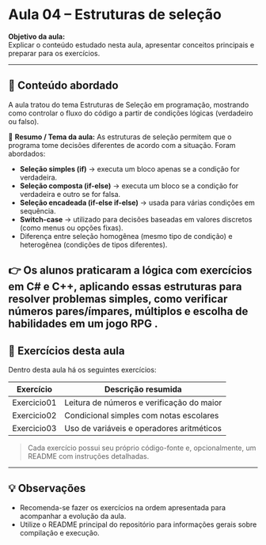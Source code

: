 # Aula 04 – Estruturas de seleção

**Objetivo da aula:**  
Explicar o conteúdo estudado nesta aula, apresentar conceitos principais e preparar para os exercícios.

---

## 📝 Conteúdo abordado

A aula tratou do tema Estruturas de Seleção em programação, mostrando como controlar o fluxo do código a partir de condições lógicas (verdadeiro ou falso).

📌 **Resumo / Tema da aula:**
As estruturas de seleção permitem que o programa tome decisões diferentes de acordo com a situação. Foram abordados:
- **Seleção simples (if)** → executa um bloco apenas se a condição for verdadeira.
- **Seleção composta (if-else)** → executa um bloco se a condição for verdadeira e outro se for falsa.
- **Seleção encadeada (if-else if-else)** → usada para várias condições em sequência.
- **Switch-case** → utilizado para decisões baseadas em valores discretos (como menus ou opções fixas).
- Diferença entre seleção homogênea (mesmo tipo de condição) e heterogênea (condições de tipos diferentes).

👉 Os alunos praticaram a lógica com exercícios em C# e C++, aplicando essas estruturas para resolver problemas simples, como verificar números pares/ímpares, múltiplos e escolha de habilidades em um jogo RPG
.
---

## 📂 Exercícios desta aula

Dentro desta aula há os seguintes exercícios:

| Exercício | Descrição resumida |
|------------|------------------|
| Exercicio01 | Leitura de números e verificação do maior |
| Exercicio02 | Condicional simples com notas escolares |
| Exercicio03 | Uso de variáveis e operadores aritméticos |

> Cada exercício possui seu próprio código-fonte e, opcionalmente, um README com instruções detalhadas.

---

## 💡 Observações

- Recomenda-se fazer os exercícios na ordem apresentada para acompanhar a evolução da aula.
- Utilize o README principal do repositório para informações gerais sobre compilação e execução.
